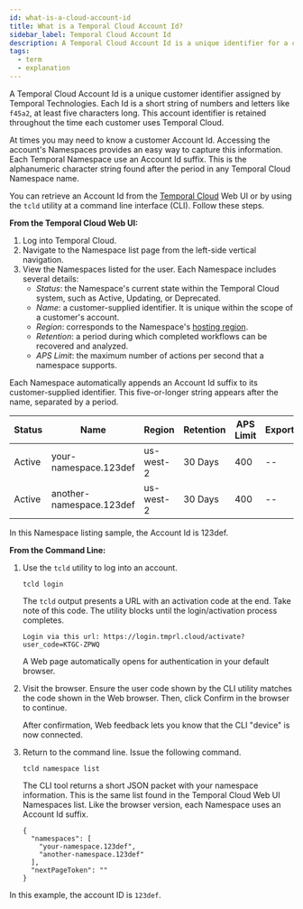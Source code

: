 ```yaml
---
id: what-is-a-cloud-account-id
title: What is a Temporal Cloud Account Id?
sidebar_label: Temporal Cloud Account Id
description: A Temporal Cloud Account Id is a unique identifier for a customer.
tags:
  - term
  - explanation
---
```


A Temporal Cloud Account Id is a unique customer identifier assigned by Temporal Technologies.
Each Id is a short string of numbers and letters like `f45a2`, at least five characters long.
This account identifier is retained throughout the time each customer uses Temporal Cloud.

At times you may need to know a customer Account Id.
Accessing the account's Namespaces provides an easy way to capture this information.
Each Temporal Namespace use an Account Id suffix.
This is the alphanumeric character string found after the period in any Temporal Cloud Namespace name.

You can retrieve an Account Id from the [Temporal Cloud](https://cloud.temporal.io) Web UI or by using the `tcld` utility at a command line interface (CLI).
Follow these steps.

**From the Temporal Cloud Web UI:**

1. Log into Temporal Cloud.
2. Navigate to the Namespace list page from the left-side vertical navigation.
3. View the Namespaces listed for the user. Each Namespace includes several details:
   - _Status_:
     the Namespace's current state within the Temporal Cloud system, such as Active, Updating, or Deprecated.
   - _Name_:
     a customer-supplied identifier.
     It is unique within the scope of a customer's account.
   - _Region_:
     corresponds to the Namespace's [hosting region](/cloud/service-availability#regions).
   - _Retention_:
     a period during which completed workflows can be recovered and analyzed.
   - _APS Limit_:
     the maximum number of actions per second that a namespace supports.

Each Namespace automatically appends an Account Id suffix to its customer-supplied identifier.
This five-or-longer string appears after the name, separated by a period.

| Status | Name                     | Region    | Retention | APS Limit | Export |
| ------ | ------------------------ | --------- | --------- | --------- | ------ |
| Active | your-namespace.123def    | us-west-2 | 30 Days   | 400       | --     |
| Active | another-namespace.123def | us-west-2 | 30 Days   | 400       | --     |

In this Namespace listing sample, the Account Id is 123def.

**From the Command Line:**

1. Use the `tcld` utility to log into an account.

   ```
   tcld login
   ```

   The `tcld` output presents a URL with an activation code at the end. Take note of this code. The utility blocks until the login/activation process completes.

   ```
   Login via this url: https://login.tmprl.cloud/activate?user_code=KTGC-ZPWQ
   ```

   A Web page automatically opens for authentication in your default browser.

2. Visit the browser. Ensure the user code shown by the CLI utility matches the code shown in the Web browser.
   Then, click Confirm in the browser to continue.

   After confirmation, Web feedback lets you know that the CLI "device" is now connected.

3. Return to the command line.
   Issue the following command.

   ```
   tcld namespace list
   ```

   The CLI tool returns a short JSON packet with your namespace information.
   This is the same list found in the Temporal Cloud Web UI Namespaces list.
   Like the browser version, each Namespace uses an Account Id suffix.

   ```
   {
     "namespaces": [
       "your-namespace.123def",
       "another-namespace.123def"
     ],
     "nextPageToken": ""
   }
   ```

In this example, the account ID is `123def`.
